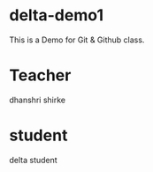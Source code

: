 # delta-demo1

This is a Demo for Git &amp; Github class.

# Teacher

dhanshri shirke

# student

delta student
